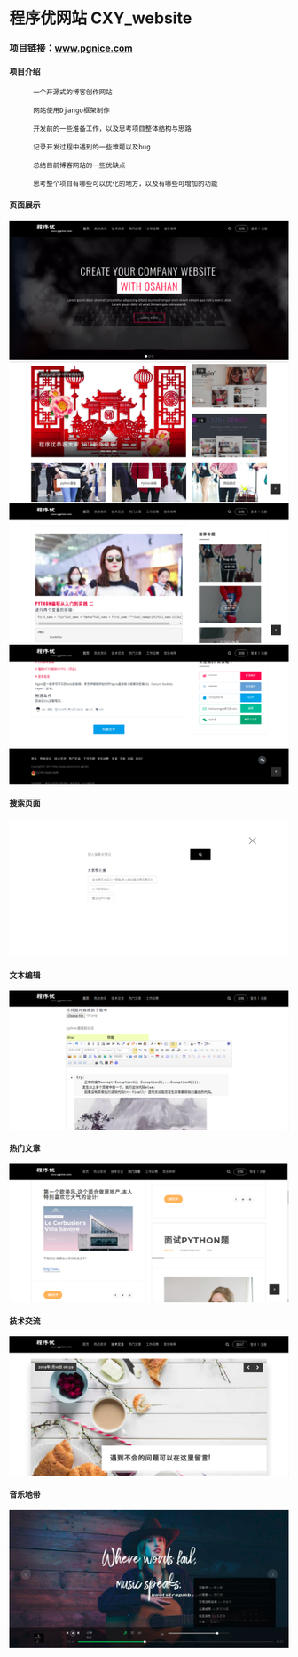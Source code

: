 # 程序优网站 CXY_website 
### 项目链接：www.pgnice.com

 #### 项目介绍

          一个开源式的博客创作网站

          网站使用Django框架制作

          开发前的一些准备工作，以及思考项目整体结构与思路

          记录开发过程中遇到的一些难题以及bug

          总结目前博客网站的一些优缺点

          思考整个项目有哪些可以优化的地方，以及有哪些可增加的功能


#### 页面展示
![首页展示](https://github.com/chaoboliu/pic/blob/master/cxy%E5%9B%BE%E7%89%87/1.png?raw=true)
![首页展示](https://github.com/chaoboliu/pic/blob/master/cxy%E5%9B%BE%E7%89%87/2.png?raw=true)
![首页展示](https://github.com/chaoboliu/pic/blob/master/cxy%E5%9B%BE%E7%89%87/3.png?raw=true)
![首页展示](https://github.com/chaoboliu/pic/blob/master/cxy%E5%9B%BE%E7%89%87/4.png?raw=true)

#### 搜索页面
![搜索页面](https://github.com/chaoboliu/pic/blob/master/cxy%E5%9B%BE%E7%89%87/5.png?raw=true)

#### 文本编辑
![文本编辑](https://github.com/chaoboliu/pic/blob/master/cxy%E5%9B%BE%E7%89%87/6.png?raw=true)

#### 热门文章
![热门文章](https://github.com/chaoboliu/pic/blob/master/cxy%E5%9B%BE%E7%89%87/7.png?raw=true)

#### 技术交流
![技术交流](https://github.com/chaoboliu/pic/blob/master/cxy%E5%9B%BE%E7%89%87/10.png?raw=true)

#### 音乐地带
![音乐地带](https://github.com/chaoboliu/pic/blob/master/cxy%E5%9B%BE%E7%89%87/9.png?raw=true)
